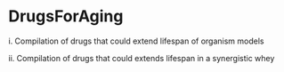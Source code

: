 # DrugsForAging

i. Compilation of drugs that could extend lifespan of organism models

ii. Compilation of drugs that could extends lifespan in a synergistic whey
